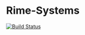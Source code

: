 # Rime-Systems
[![Build Status](https://travis-ci.org/rime-software/Rime-Systems.svg?branch=master)](https://travis-ci.org/rime-software/Rime-Systems)

